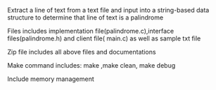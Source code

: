 Extract a line of text from a text file and input into a string-based data structure to determine that line of text is a palindrome

Files includes implementation file(palindrome.c),interface files(palindrome.h) and client file( main.c) as well as sample txt file

Zip file includes all above files and documentations

Make command includes: make ,make clean, make debug

Include memory management
